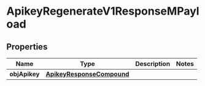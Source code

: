 
# ApikeyRegenerateV1ResponseMPayload

## Properties
Name | Type | Description | Notes
------------ | ------------- | ------------- | -------------
**objApikey** | [**ApikeyResponseCompound**](ApikeyResponseCompound.md) |  | 



